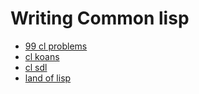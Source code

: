 # Writing Common lisp 

* [99 cl problems](https://www.ic.unicamp.br/~meidanis/courses/mc336/problemas-lisp/L-99_Ninety-Nine_Lisp_Problems.html)
* [cl koans](https://github.com/google/lisp-koans)
* [cl sdl](https://sudonull.com/post/91526-Common-Lisp-SDL2-Tutorial)
* [land of lisp](http://landoflisp.com/)
